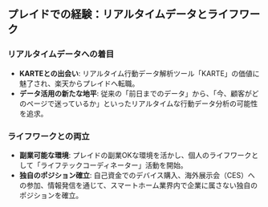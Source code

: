 


## プレイドでの経験：リアルタイムデータとライフワーク

### リアルタイムデータへの着目

*   **KARTEとの出会い**: リアルタイム行動データ解析ツール「KARTE」の価値に魅了され、楽天からプレイドへ転職。
*   **データ活用の新たな地平**: 従来の「前日までのデータ」から、「今、顧客がどのページで迷っているか」といったリアルタイムな行動データ分析の可能性を追求。

### ライフワークとの両立

*   **副業可能な環境**: プレイドの副業OKな環境を活かし、個人のライフワークとして「ライフテックコーディネーター」活動を開始。
*   **独自のポジション確立**: 自己資金でのデバイス購入、海外展示会（CES）への参加、情報発信を通じて、スマートホーム業界内で企業に属さない独自のポジションを確立。

